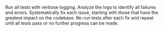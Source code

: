Run all tests with verbose logging. Analyze the logs to identify all failures and errors. Systematically fix each issue, starting with those that have the greatest impact on the codebase. Re-run tests after each fix and repeat until all tests pass or no further progress can be made.